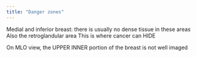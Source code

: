 ```yaml
---
title: "Danger zones"
---
```

Medial and inferior breast: there is usually no dense tissue in these areas 
Also the retroglandular area
This is where cancer can HIDE

On MLO view, the UPPER INNER portion of the breast is not well imaged

